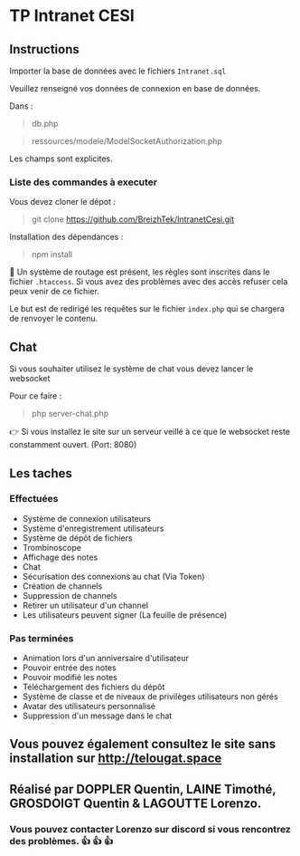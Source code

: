# TP Intranet CESI

## Instructions

Importer la base de données avec le fichiers `Intranet.sql`

Veuillez renseigné vos données de connexion en base de données.

Dans :

> db.php

> ressources/modele/ModelSocketAuthorization.php

Les champs sont explicites.

### Liste des commandes à executer

Vous devez cloner le dépot :
>git clone https://github.com/BreizhTek/IntranetCesi.git

Installation des dépendances :
>npm install

:wrench: Un système de routage est présent, les règles sont inscrites dans le fichier `.htaccess`.
Si vous avez des problèmes avec des accès refuser cela peux venir de ce fichier.

Le but est de redirigé les requêtes sur le fichier `index.php` qui se chargera de renvoyer le contenu.

## Chat

Si vous souhaiter utilisez le système de chat vous devez lancer le websocket

Pour ce faire :

>php server-chat.php

:point_right: Si vous installez le site sur un serveur veillé à ce que le websocket reste constamment ouvert. (Port: 8080)

## Les taches

### Effectuées

- Système de connexion utilisateurs
- Système d'enregistrement utilisateurs
- Système de dépôt de fichiers
- Trombinoscope
- Affichage des notes
- Chat
- Sécurisation des connexions au chat (Via Token)
- Création de channels
- Suppression de channels
- Retirer un utilisateur d'un channel
- Les utilisateurs peuvent signer (La feuille de présence)

### Pas terminées

- Animation lors d'un anniversaire d'utilisateur
- Pouvoir entrée des notes
- Pouvoir modifié les notes
- Téléchargement des fichiers du dépôt
- Système de classe et de niveaux de privilèges utilisateurs non gérés
- Avatar des utilisateurs personnalisé
- Suppression d'un message dans le chat

## Vous pouvez également consultez le site sans installation sur http://telougat.space

## Réalisé par DOPPLER Quentin, LAINE Timothé, GROSDOIGT Quentin & LAGOUTTE Lorenzo.

### Vous pouvez contacter Lorenzo sur discord si vous rencontrez des problèmes.  :+1: :+1: :+1: